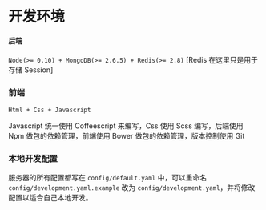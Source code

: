 # 开发环境

#### 后端

`Node(>= 0.10) + MongoDB(>= 2.6.5) + Redis(>= 2.8)` [Redis 在这里只是用于存储 Session]

### 前端

`Html + Css + Javascript`

Javascript 统一使用 Coffeescript 来编写，Css 使用 Scss 编写，后端使用 Npm 做包的依赖管理，前端使用 Bower 做包的依赖管理，版本控制使用 Git

### 本地开发配置

服务器的所有配置都写在 `config/default.yaml` 中，可以重命名 `config/development.yaml.example` 改为 `config/development.yaml`，并将修改配置以适合自己本地开发。
